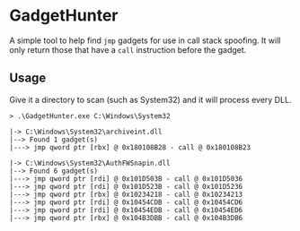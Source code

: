 # GadgetHunter

A simple tool to help find `jmp` gadgets for use in call stack spoofing. It will only return those that have a `call` instruction before the gadget.

## Usage

Give it a directory to scan (such as System32) and it will process every DLL.

```text
> .\GadgetHunter.exe C:\Windows\System32

|-> C:\Windows\System32\archiveint.dll
|--> Found 1 gadget(s)
|---> jmp qword ptr [rbx] @ 0x180108B28 - call @ 0x180108B23

|-> C:\Windows\System32\AuthFWSnapin.dll
|--> Found 6 gadget(s)
|---> jmp qword ptr [rdi] @ 0x101D503B - call @ 0x101D5036
|---> jmp qword ptr [rdi] @ 0x101D523B - call @ 0x101D5236
|---> jmp qword ptr [rbx] @ 0x10234218 - call @ 0x10234213
|---> jmp qword ptr [rdi] @ 0x10454CDB - call @ 0x10454CD6
|---> jmp qword ptr [rdi] @ 0x10454EDB - call @ 0x10454ED6
|---> jmp qword ptr [rbx] @ 0x104B3DBB - call @ 0x104B3DB6
```